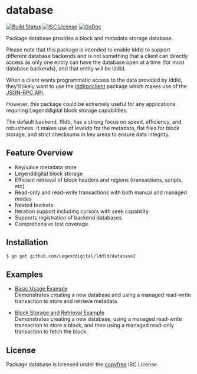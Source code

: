 database
========

[![Build Status](http://img.shields.io/travis/Legenddigital/lddld.svg)](https://travis-ci.org/Legenddigital/lddld)
[![ISC License](http://img.shields.io/badge/license-ISC-blue.svg)](http://copyfree.org)
[![GoDoc](https://img.shields.io/badge/godoc-reference-blue.svg)](http://godoc.org/github.com/Legenddigital/lddld/database)

Package database provides a block and metadata storage database.

Please note that this package is intended to enable lddld to support different
database backends and is not something that a client can directly access as only
one entity can have the database open at a time (for most database backends),
and that entity will be lddld.

When a client wants programmatic access to the data provided by lddld, they'll
likely want to use the [lddlrpcclient](https://github.com/Legenddigital/lddlrpcclient)
package which makes use of the [JSON-RPC API](https://github.com/Legenddigital/lddld/tree/master/docs/json_rpc_api.md).

However, this package could be extremely useful for any applications requiring
Legenddigital block storage capabilities.

The default backend, ffldb, has a strong focus on speed, efficiency, and
robustness.  It makes use of leveldb for the metadata, flat files for block
storage, and strict checksums in key areas to ensure data integrity.

## Feature Overview

- Key/value metadata store
- Legenddigital block storage
- Efficient retrieval of block headers and regions (transactions, scripts, etc)
- Read-only and read-write transactions with both manual and managed modes
- Nested buckets
- Iteration support including cursors with seek capability
- Supports registration of backend databases
- Comprehensive test coverage

## Installation

```bash
$ go get github.com/Legenddigital/lddld/database2
```

## Examples

* [Basic Usage Example](http://godoc.org/github.com/Legenddigital/lddld/database2#example-package--BasicUsage)  
  Demonstrates creating a new database and using a managed read-write
  transaction to store and retrieve metadata.

* [Block Storage and Retrieval Example](http://godoc.org/github.com/Legenddigital/lddld/database2#example-package--BlockStorageAndRetrieval)  
  Demonstrates creating a new database, using a managed read-write transaction
  to store a block, and then using a managed read-only transaction to fetch the
  block.

## License

Package database is licensed under the [copyfree](http://copyfree.org) ISC
License.
